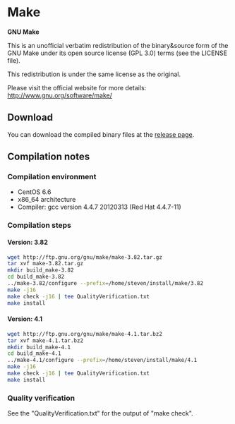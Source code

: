 # Make
**GNU Make**

This is an unofficial verbatim redistribution of the binary&source form of the GNU Make under its open source license (GPL 3.0) terms (see the LICENSE file).

This redistribution is under the same license as the original.

Please visit the official website for more details: http://www.gnu.org/software/make/

## Download
You can download the compiled binary files at the [release page](https://github.com/yuhangwang/Tcl/releases).

## Compilation notes
### Compilation environment
* CentOS 6.6
* x86_64 architecture
* Compiler: gcc version 4.4.7 20120313 (Red Hat 4.4.7-11)

### Compilation steps
#### Version: 3.82
```bash
wget http://ftp.gnu.org/gnu/make/make-3.82.tar.gz
tar xvf make-3.82.tar.gz
mkdir build_make-3.82
cd build_make-3.82
../make-3.82/configure --prefix=/home/steven/install/make/3.82 
make -j16
make check -j16 | tee QualityVerification.txt
make install
```

#### Version: 4.1
```bash
wget http://ftp.gnu.org/gnu/make/make-4.1.tar.bz2
tar xvf make-4.1.tar.bz2
mkdir build_make-4.1
cd build_make-4.1
../make-4.1/configure --prefix=/home/steven/install/make/4.1
make -j16
make check -j16 | tee QualityVerification.txt
make install
```

### Quality verification
See the "QualityVerification.txt" for the output of "make check".
